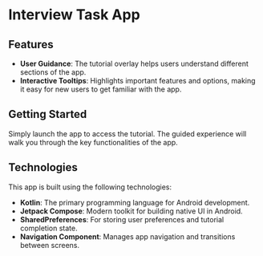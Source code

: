 # Interview Task App


## Features

- **User Guidance**: The tutorial overlay helps users understand different sections of the app.
- **Interactive Tooltips**: Highlights important features and options, making it easy for new users to get familiar with the app.

## Getting Started

Simply launch the app to access the tutorial. The guided experience will walk you through the key functionalities of the app.

## Technologies

This app is built using the following technologies:

- **Kotlin**: The primary programming language for Android development.
- **Jetpack Compose**: Modern toolkit for building native UI in Android.
- **SharedPreferences**: For storing user preferences and tutorial completion state.
- **Navigation Component**: Manages app navigation and transitions between screens.
